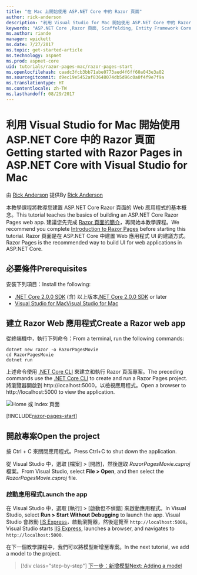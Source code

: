 ```yaml
---
title: "在 Mac 上開始使用 ASP.NET Core 中的 Razor 頁面"
author: rick-anderson
description: "利用 Visual Studio for Mac 開始使用 ASP.NET Core 中的 Razor 頁面"
keywords: "ASP.NET Core ,Razor 頁面, Scaffolding, Entity Framework Core, EF, EF Core, 資料庫, mac, macOS, Visual Studio for Mac"
ms.author: riande
manager: wpickett
ms.date: 7/27/2017
ms.topic: get-started-article
ms.technology: aspnet
ms.prod: aspnet-core
uid: tutorials/razor-pages-mac/razor-pages-start
ms.openlocfilehash: caadc3fcb3bb71abe0773aed4f6ff60a043e3a02
ms.sourcegitcommit: d9ec19e5452af83648074db5d96c0a0f4f9e7f9a
ms.translationtype: HT
ms.contentlocale: zh-TW
ms.lasthandoff: 08/29/2017
---
```

# <a name="getting-started-with-razor-pages-in-aspnet-core-with-visual-studio-for-mac"></a><span data-ttu-id="c73ba-104">利用 Visual Studio for Mac 開始使用 ASP.NET Core 中的 Razor 頁面</span><span class="sxs-lookup"><span data-stu-id="c73ba-104">Getting started with Razor Pages in ASP.NET Core with Visual Studio for Mac</span></span>

<span data-ttu-id="c73ba-105">由 [Rick Anderson](https://twitter.com/RickAndMSFT) 提供</span><span class="sxs-lookup"><span data-stu-id="c73ba-105">By [Rick Anderson](https://twitter.com/RickAndMSFT)</span></span>

<span data-ttu-id="c73ba-106">本教學課程將教導您建置 ASP.NET Core Razor 頁面的 Web 應用程式的基本概念。</span><span class="sxs-lookup"><span data-stu-id="c73ba-106">This tutorial teaches the basics of building an ASP.NET Core Razor Pages web app.</span></span> <span data-ttu-id="c73ba-107">建議您先完成 [Razor 頁面的簡介](xref:mvc/razor-pages/index)，再開始本教學課程。</span><span class="sxs-lookup"><span data-stu-id="c73ba-107">We recommend you complete [Introduction to Razor Pages](xref:mvc/razor-pages/index) before starting this tutorial.</span></span> <span data-ttu-id="c73ba-108">Razor 頁面是在 ASP.NET Core 中建置 Web 應用程式 UI 的建議方式。</span><span class="sxs-lookup"><span data-stu-id="c73ba-108">Razor Pages is the recommended way to build UI for web applications in ASP.NET Core.</span></span>

## <a name="prerequisites"></a><span data-ttu-id="c73ba-109">必要條件</span><span class="sxs-lookup"><span data-stu-id="c73ba-109">Prerequisites</span></span>

<span data-ttu-id="c73ba-110">安裝下列項目：</span><span class="sxs-lookup"><span data-stu-id="c73ba-110">Install the following:</span></span>

* <span data-ttu-id="c73ba-111">[.NET Core 2.0.0 SDK](https://dot.net/core) (含) 以上版本</span><span class="sxs-lookup"><span data-stu-id="c73ba-111">[.NET Core 2.0.0 SDK](https://dot.net/core) or later</span></span>
* [<span data-ttu-id="c73ba-112">Visual Studio for Mac</span><span class="sxs-lookup"><span data-stu-id="c73ba-112">Visual Studio for Mac</span></span>](https://www.visualstudio.com/vs/visual-studio-mac/)

## <a name="create-a-razor-web-app"></a><span data-ttu-id="c73ba-113">建立 Razor Web 應用程式</span><span class="sxs-lookup"><span data-stu-id="c73ba-113">Create a Razor web app</span></span>

<span data-ttu-id="c73ba-114">從終端機中，執行下列命令：</span><span class="sxs-lookup"><span data-stu-id="c73ba-114">From a terminal, run the following commands:</span></span>

```console
dotnet new razor -o RazorPagesMovie
cd RazorPagesMovie
dotnet run
```

<span data-ttu-id="c73ba-115">上述命令使用 [.NET Core CLI](https://docs.microsoft.com/dotnet/core/tools/dotnet) 來建立和執行 Razor 頁面專案。</span><span class="sxs-lookup"><span data-stu-id="c73ba-115">The preceding commands use the [.NET Core CLI](https://docs.microsoft.com/dotnet/core/tools/dotnet) to create and run a Razor Pages project.</span></span> <span data-ttu-id="c73ba-116">將瀏覽器開啟到 http://localhost:5000，以檢視應用程式。</span><span class="sxs-lookup"><span data-stu-id="c73ba-116">Open a browser to http://localhost:5000 to view the application.</span></span>

![Home 或 Index 頁面](../razor-pages/razor-pages-start/_static/home.png)

[!INCLUDE[razor-pages-start](../../includes/RP/razor-pages-start.md)]

## <a name="open-the-project"></a><span data-ttu-id="c73ba-118">開啟專案</span><span class="sxs-lookup"><span data-stu-id="c73ba-118">Open the project</span></span>

<span data-ttu-id="c73ba-119">按 Ctrl + C 來關閉應用程式。</span><span class="sxs-lookup"><span data-stu-id="c73ba-119">Press Ctrl+C to shut down the application.</span></span>

<span data-ttu-id="c73ba-120">從 Visual Studio 中，選取 [檔案] > [開啟]，然後選取 *RazorPagesMovie.csproj* 檔案。</span><span class="sxs-lookup"><span data-stu-id="c73ba-120">From Visual Studio, select **File > Open**, and then select the *RazorPagesMovie.csproj* file.</span></span>

### <a name="launch-the-app"></a><span data-ttu-id="c73ba-121">啟動應用程式</span><span class="sxs-lookup"><span data-stu-id="c73ba-121">Launch the app</span></span>

<span data-ttu-id="c73ba-122">在 Visual Studio 中，選取 [執行] > [啟動但不偵錯] 來啟動應用程式。</span><span class="sxs-lookup"><span data-stu-id="c73ba-122">In Visual Studio, select **Run > Start Without Debugging** to launch the app.</span></span> <span data-ttu-id="c73ba-123">Visual Studio 會啟動 [IIS Express](http://www.iis.net/learn/extensions/introduction-to-iis-express/iis-express-overview)，啟動瀏覽器，然後巡覽至 `http://localhost:5000`。</span><span class="sxs-lookup"><span data-stu-id="c73ba-123">Visual Studio starts [IIS Express](http://www.iis.net/learn/extensions/introduction-to-iis-express/iis-express-overview), launches a browser, and navigates to `http://localhost:5000`.</span></span>

<span data-ttu-id="c73ba-124">在下一個教學課程中，我們可以將模型新增至專案。</span><span class="sxs-lookup"><span data-stu-id="c73ba-124">In the next tutorial, we add a model to the project.</span></span>

>[!div class="step-by-step"]
[<span data-ttu-id="c73ba-125">下一步：新增模型</span><span class="sxs-lookup"><span data-stu-id="c73ba-125">Next: Adding a model</span></span>](xref:tutorials/razor-pages-mac/model)
